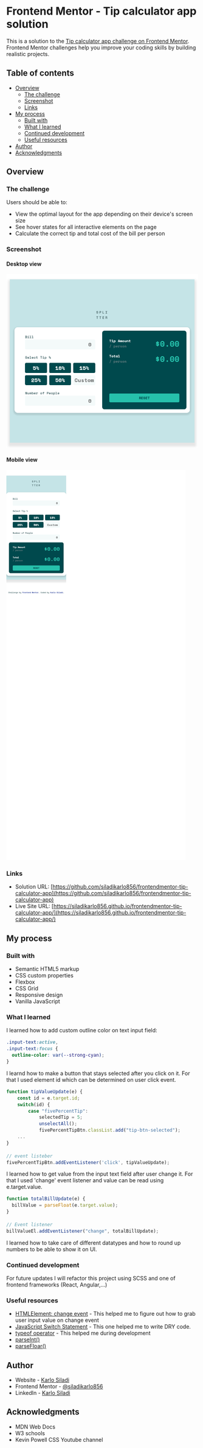 # Frontend Mentor - Tip calculator app solution

This is a solution to the [Tip calculator app challenge on Frontend Mentor](https://www.frontendmentor.io/challenges/tip-calculator-app-ugJNGbJUX). Frontend Mentor challenges help you improve your coding skills by building realistic projects.

## Table of contents

- [Overview](#overview)
  - [The challenge](#the-challenge)
  - [Screenshot](#screenshot)
  - [Links](#links)
- [My process](#my-process)
  - [Built with](#built-with)
  - [What I learned](#what-i-learned)
  - [Continued development](#continued-development)
  - [Useful resources](#useful-resources)
- [Author](#author)
- [Acknowledgments](#acknowledgments)

## Overview

### The challenge

Users should be able to:

- View the optimal layout for the app depending on their device's screen size
- See hover states for all interactive elements on the page
- Calculate the correct tip and total cost of the bill per person

### Screenshot

#### Desktop view

![](./assets/screenshots/screenshot-desktop-view.png)

#### Mobile view

![](./assets/screenshots/screenshot-mobile-view.png)

### Links

- Solution URL: [https://github.com/siladikarlo856/frontendmentor-tip-calculator-app](https://github.com/siladikarlo856/frontendmentor-tip-calculator-app)
- Live Site URL: [https://siladikarlo856.github.io/frontendmentor-tip-calculator-app/](https://siladikarlo856.github.io/frontendmentor-tip-calculator-app/)

## My process

### Built with

- Semantic HTML5 markup
- CSS custom properties
- Flexbox
- CSS Grid
- Responsive design
- Vanilla JavaScript

### What I learned

I learned how to add custom outline color on text input field:

```css
.input-text:active,
.input-text:focus {
  outline-color: var(--strong-cyan);
}
```

I learnd how to make a button that stays selected after you click on it. For that I used element id which can be determined on user click event.

```js
function tipValueUpdate(e) {
    const id = e.target.id;
    switch(id) {
        case "fivePercentTip":
            selectedTip = 5;
            unselectAll();
            fivePercentTipBtn.classList.add("tip-btn-selected");
    ...
}

// event listeber
fivePercentTipBtn.addEventListener('click', tipValueUpdate);
```

I learned how to get value from the input text field after user change it. For that I used 'change' event listener and value can be read using e.target.value.

```js
function totalBillUpdate(e) {
  billValue = parseFloat(e.target.value);
}

// Event listener
billValueEl.addEventListener("change", totalBillUpdate);
```

I learned how to take care of different datatypes and how to round up numbers to be able to show it on UI.

### Continued development

For future updates I will refactor this project using SCSS and one of frontend frameworks (React, Angular,...)

### Useful resources

- [HTMLElement: change event](https://developer.mozilla.org/en-US/docs/Web/API/HTMLElement/change_event) - This helped me to figure out how to grab user input value on change event
- [JavaScript Switch Statement](https://www.w3schools.com/js/js_switch.asp) - This one helped me to write DRY code.
- [typeof operator](https://developer.mozilla.org/en-US/docs/Web/JavaScript/Reference/Operators/typeof) - This helped me during development
- [parseInt()](https://developer.mozilla.org/en-US/docs/Web/JavaScript/Reference/Global_Objects/parseInt)
- [parseFloar()](https://developer.mozilla.org/en-US/docs/Web/JavaScript/Reference/Global_Objects/parseFloat)

## Author

- Website - [Karlo Siladi](http://karlo-siladi.from.hr/)
- Frontend Mentor - [@siladikarlo856](https://www.frontendmentor.io/profile/siladikarlo856)
- LinkedIn - [Karlo Siladi](https://www.linkedin.com/in/karlosiladi/)

## Acknowledgments

- MDN Web Docs
- W3 schools
- Kevin Powell CSS Youtube channel
